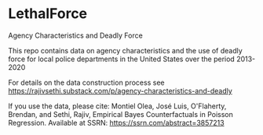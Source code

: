 # LethalForce
Agency Characteristics and Deadly Force

This repo contains data on agency characteristics and the use of deadly force for local police departments in the United States over the period 2013-2020

For details on the data construction process see https://rajivsethi.substack.com/p/agency-characteristics-and-deadly

If you use the data, please cite: Montiel Olea, José Luis, O'Flaherty, Brendan, and Sethi, Rajiv, Empirical Bayes Counterfactuals in Poisson Regression. Available at SSRN: https://ssrn.com/abstract=3857213

